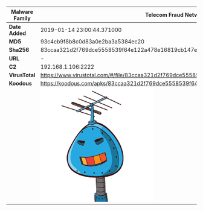 | Malware Family | Telecom Fraud Network for South Koreans                      |
| -------------- | ------------------------------------------------------------ |
| **Date Added** | 2019-01-14 23:00:44.371000                                                   |
| **MD5**        | 93c4cb9f8b8c0d83a0e2ba3a5384ec20                             |
| **Sha256**     | 83ccaa321d2f769dce5558539f64e122a478e16819cb147e55e6dcd0798277e4 |
| **URL**        | -                                                            |
| **C2**         | 192.168.1.106:2222 |
| **VirusTotal** | https://www.virustotal.com/#/file/83ccaa321d2f769dce5558539f64e122a478e16819cb147e55e6dcd0798277e4/detection |
| **Koodous**    | https://koodous.com/apks/83ccaa321d2f769dce5558539f64e122a478e16819cb147e55e6dcd0798277e4 |
|                | ![](../assets/83ccaa321d2f769dce5558539f64e122a478e16819cb147e55e6dcd0798277e4.png) |